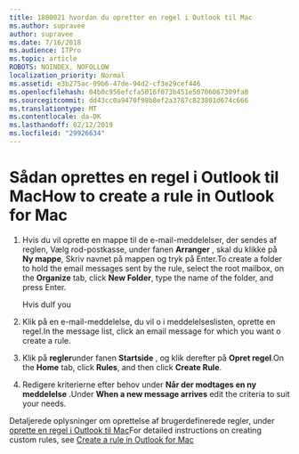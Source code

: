 ```yaml
---
title: 1800021 hvordan du opretter en regel i Outlook til Mac
ms.author: supravee
author: supravee
ms.date: 7/16/2018
ms.audience: ITPro
ms.topic: article
ROBOTS: NOINDEX, NOFOLLOW
localization_priority: Normal
ms.assetid: e3b275ac-09b6-47de-94d2-cf3e29cef446
ms.openlocfilehash: 04b0c956efcfa5016f073b451e50706067309fa0
ms.sourcegitcommit: dd43cc0a9470f98b8ef2a3787c823801d674c666
ms.translationtype: MT
ms.contentlocale: da-DK
ms.lasthandoff: 02/12/2019
ms.locfileid: "29926634"
---
```

# <a name="how-to-create-a-rule-in-outlook-for-mac"></a><span data-ttu-id="5cc2d-102">Sådan oprettes en regel i Outlook til Mac</span><span class="sxs-lookup"><span data-stu-id="5cc2d-102">How to create a rule in Outlook for Mac</span></span>

1. <span data-ttu-id="5cc2d-103">Hvis du vil oprette en mappe til de e-mail-meddelelser, der sendes af reglen, Vælg rod-postkasse, under fanen **Arranger** , skal du klikke på **Ny mappe**, Skriv navnet på mappen og tryk på Enter.</span><span class="sxs-lookup"><span data-stu-id="5cc2d-103">To create a folder to hold the email messages sent by the rule, select the root mailbox, on the **Organize** tab, click **New Folder**, type the name of the folder, and press Enter.</span></span>
    
    <span data-ttu-id="5cc2d-104">Hvis du</span><span class="sxs-lookup"><span data-stu-id="5cc2d-104">If you</span></span> 
    
2. <span data-ttu-id="5cc2d-105">Klik på en e-mail-meddelelse, du vil o i meddelelseslisten, oprette en regel.</span><span class="sxs-lookup"><span data-stu-id="5cc2d-105">In the message list, click an email message for which you want o create a rule.</span></span>
    
3. <span data-ttu-id="5cc2d-106">Klik på **regler**under fanen **Startside** , og klik derefter på **Opret regel**.</span><span class="sxs-lookup"><span data-stu-id="5cc2d-106">On the **Home** tab, click **Rules**, and then click **Create Rule**.</span></span>
    
4. <span data-ttu-id="5cc2d-107">Redigere kriterierne efter behov under **Når der modtages en ny meddelelse** .</span><span class="sxs-lookup"><span data-stu-id="5cc2d-107">Under **When a new message arrives** edit the criteria to suit your needs.</span></span> 
    
<span data-ttu-id="5cc2d-108">Detaljerede oplysninger om oprettelse af brugerdefinerede regler, under [oprette en regel i Outlook til Mac](https://aka.ms/AA1uy0v)</span><span class="sxs-lookup"><span data-stu-id="5cc2d-108">For detailed instructions on creating custom rules, see [Create a rule in Outlook for Mac](https://aka.ms/AA1uy0v)</span></span>
  

